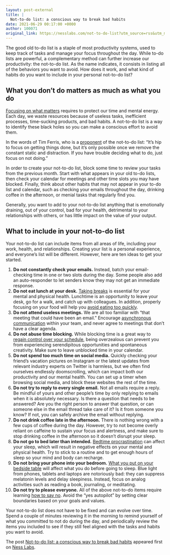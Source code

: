 ```yaml
---
layout: post-external
title: |
  Not-to-do list: a conscious way to break bad habits
date: 2021-06-29 00:17:00 +0000
author: 100071
original_link: https://nesslabs.com/not-to-do-list?utm_source=rss&utm_medium=rss&utm_campaign=not-to-do-list
---
```


The good old to-do list is a staple of most productivity systems, used to keep track of tasks and manage your focus throughout the day. While to-do lists are powerful, a complementary method can further increase our productivity: the not-to-do list. As the name indicates, it consists in listing all of the behaviors you want to avoid. How does it work, and what kind of habits do you want to include in your personal not-to-do list?

## What you don’t do matters as much as what you do

[Focusing on what matters](https://nesslabs.com/focused-mind) requires to protect our time and mental energy. Each day, we waste resources because of useless tasks, inefficient processes, time-sucking products, and bad habits. A not-to-do list is a way to identify these black holes so you can make a conscious effort to avoid them.

In the words of Tim Ferris, who is a [proponent](https://www.spica.com/blog/not-to-do-list) of the not-to-do list: “It’s hip to focus on getting things done, but it’s only possible once we remove the constant static and distraction. If you have trouble deciding what to do, just focus on not doing.”

In order to create your not-to-do list, block some time to review your tasks from the previous month. Start with what appears in your old to-do lists, then check your calendar for meetings and other time slots you may have blocked. Finally, think about other habits that may not appear in your to-do list and calendar, such as checking your emails throughout the day, drinking coffee in the afternoon, or menial tasks that regularly find you.

Generally, you want to add to your not-to-do list anything that is emotionally draining, out of your control, bad for your health, detrimental to your relationships with others, or has little impact on the value of your output.

## What to include in your not-to-do list

Your not-to-do list can include items from all areas of life, including your work, health, and relationships. Creating your list is a personal experience, and everyone’s list will be different. However, here are ten ideas to get your started.

1. **Do not constantly check your emails.** Instead, batch your email-checking time in one or two slots during the day. Some people also add an auto-responder to let senders know they may not get an immediate response.
2. **Do not eat lunch at your desk.** [Taking breaks](https://nesslabs.com/structured-distraction-breaks-at-work) is essential for your mental and physical health. Lunchtime is an opportunity to leave your desk, go for a walk, and catch up with colleagues. In addition, properly focusing on your food will help you [avoid eating too quickly](https://nesslabs.com/the-benefits-of-slowing-down).
3. **Do not attend useless meetings.** We are all too familiar with “that meeting that could have been an email.” Encourage [asynchronous communication](https://nesslabs.com/asynchronous-communication) within your team, and never agree to meetings that don’t have a clear agenda.
4. **Do not abuse time blocking.** While blocking time is a great way to [regain control over your schedule](https://nesslabs.com/time-management), being overzealous can prevent you from experiencing serendipitous opportunities and spontaneous creativity. Make sure to leave unblocked time in your calendar.
5. **Do not spend too much time on social media.** Quickly checking your friend’s vacation pictures on Instagram or the latest updates from relevant industry experts on Twitter is harmless, but we often find ourselves endlessly doomscrolling, which can impact both our productivity and our mental health. You can set up a timer when browsing social media, and block these websites the rest of the time.
6. **Do not try to reply to every single email.** Not all emails require a reply. Be mindful of yours and other people’s time by only replying to emails when it is absolutely necessary. Is there a question that needs to be answered? Are you the right person to answer that question, or can someone else in the email thread take care of it? Is it from someone you know? If not, you can safely archive the email without replying.
7. **Do not drink coffee late in the afternoon.** There is nothing wrong with a few cups of coffee during the day. However, try to not become overly reliant on caffeine to sustain your focus and alertness, and make sure to stop drinking coffee in the afternoon so it doesn’t disrupt your sleep.
8. **Do not go to bed later than intended.** [Bedtime procrastination](https://nesslabs.com/revenge-bedtime-procrastination) can affect your sleep, which will result in negative effects on your mental and physical health. Try to stick to a routine and to get enough hours of sleep so your mind and body can recharge.
9. **Do not bring your phone into your bedroom.** [What you put on your bedside table](https://nesslabs.com/bedside-table) will affect what you do before going to sleep. Blue light from phones, tablets and laptops are notoriously bad: they can suppress melatonin levels and delay sleepiness. Instead, focus on analog activities such as reading a book, journaling, or meditating.
10. **Do not try to please everyone.** All of the above not-to-do items require learning [how to say no](https://nesslabs.com/boundaries). Avoid the “yes autopilot” by setting clear boundaries based on your goals and values.

Your not-to-do list does not have to be fixed and can evolve over time. Spend a couple of minutes reviewing it in the morning to remind yourself of what you committed to not do during the day, and periodically review the items you included to see if they still feel aligned with the tasks and habits you want to avoid.

The post [Not-to-do list: a conscious way to break bad habits](https://nesslabs.com/not-to-do-list) appeared first on [Ness Labs](https://nesslabs.com).
